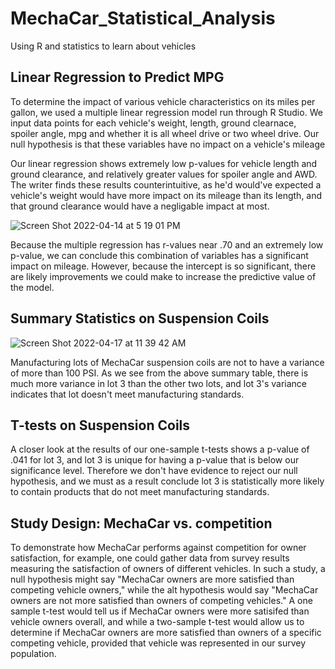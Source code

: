 # MechaCar_Statistical_Analysis
Using R and statistics to learn about vehicles

## Linear Regression to Predict MPG
To determine the impact of various vehicle characteristics on its miles per gallon, we used a multiple linear regression model run through R Studio. We input data points for each vehicle's weight, length, ground clearnace, spoiler angle, mpg and whether it is all wheel drive or two wheel drive. Our null hypothesis is that these variables have no impact on a vehicle's mileage

Our linear regression shows extremely low p-values for vehicle length and ground clearance, and relatively greater values for spoiler angle and AWD. The writer finds these results counterintuitive, as he'd would've expected  a vehicle's weight would have more impact on its mileage than its length, and that ground clearance would have a negligable impact at most. 

![Screen Shot 2022-04-14 at 5 19 01 PM](https://user-images.githubusercontent.com/4724180/163486172-72d5e525-f3e9-4a93-9cf2-9cb18212c14a.png)

Because the multiple regression has r-values near .70 and an extremely low p-value, we can conclude this combination of variables has a significant impact on mileage. However, because the intercept is so significant, there are likely improvements we could make to increase the predictive value of the model.

## Summary Statistics on Suspension Coils
![Screen Shot 2022-04-17 at 11 39 42 AM](https://user-images.githubusercontent.com/4724180/163724030-5b8074ae-a224-455b-ae02-6817ab5072d8.png)

Manufacturing lots of MechaCar suspension coils are not to have a variance of more than 100 PSI. As we see from the above summary table, there is much more variance in lot 3 than the other two lots, and lot 3's variance indicates that lot doesn't meet manufacturing standards.

## T-tests on Suspension Coils
A closer look at the results of our one-sample t-tests shows a p-value of .041 for lot 3, and lot 3 is unique for having a p-value that is below our significance level. Therefore we don't have evidence to reject our null hypothesis, and we must as a result conclude lot 3 is statistically more likely to contain products that do not meet manufacturing standards.

## Study Design: MechaCar vs. competition
To demonstrate how MechaCar performs against competition for owner satisfaction, for example, one could gather data from survey results measuring the satisfaction of owners of different vehicles. In such a study, a null hypothesis might say "MechaCar owners are more satisfied than competing vehicle owners," while the alt hypothesis would say "MechaCar owners are not more satisfied than owners of competing vehicles." A one sample t-test would tell us if MechaCar owners were more satisifed than vehicle owners overall, and while a two-sample t-test would allow us to determine if MechaCar owners are more satisfied than owners of a specific competing vehicle, provided that vehicle was represented in our survey population.
